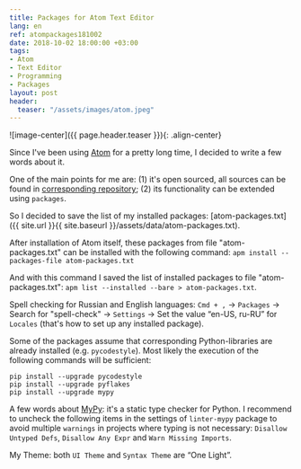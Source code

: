 ```yaml
---
title: Packages for Atom Text Editor
lang: en
ref: atompackages181002
date: 2018-10-02 18:00:00 +03:00
tags:
- Atom
- Text Editor
- Programming
- Packages
layout: post
header:
  teaser: "/assets/images/atom.jpeg"
---
```


![image-center]({{ page.header.teaser }}){: .align-center}

Since I've been using [Atom](https://atom.io) for a pretty long time, I decided to write a few words about it.

One of the main points for me are: (1) it's open sourced, all sources can be found in [corresponding repository](https://github.com/atom/atom); (2) its functionality can be extended using `packages`.

So I decided to save the list of my installed packages: [atom-packages.txt]({{ site.url }}{{ site.baseurl }}/assets/data/atom-packages.txt).

After installation of Atom itself, these packages from file "atom-packages.txt" can be installed with the following command: `apm install --packages-file atom-packages.txt`

And with this command I saved the list of installed packages to file "atom-packages.txt": `apm list --installed --bare > atom-packages.txt`.

Spell checking for Russian and English languages: `Cmd + ,` -> `Packages` -> Search for "spell-check" -> `Settings` -> Set the value “en-US, ru-RU” for `Locales` (that's how to set up any installed package).

Some of the packages assume that corresponding Python-libraries are already installed (e.g. `pycodestyle`). Most likely the execution of the following commands will be sufficient:
```
pip install --upgrade pycodestyle
pip install --upgrade pyflakes
pip install --upgrade mypy
```

A few words about [MyPy](http://mypy-lang.org/index.html): it's a static type checker for Python. I recommend to uncheck the following items in the settings of `linter-mypy` package to avoid multiple `warnings` in projects where typing is not necessary: `Disallow Untyped Defs`, `Disallow Any Expr` and `Warn Missing Imports`.

My Theme: both `UI Theme` and `Syntax Theme` are “One Light”.
